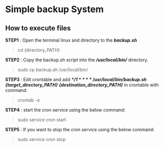 # Simple backup System
## How to execute files
__STEP1__ :  Open the terminal linux and directory to the ___backup.sh___
>  cd {directory_PATH}

__STEP2__ : Copy the backup.sh script into the ___/usr/local/bin/___ directory.
> sudo cp backup.sh /usr/local/bin/

__STEP3__ : Edit crontable and add ___*/1 * * * * /usr/local/bin/backup.sh {target_directory_PATH} {destination_directory_PATH}___ in crontable with command:
> crontab -e

__STEP4__ : start the cron service using the below command:
> sudo service cron start

__STEP5__ : If you want to stop the cron service using the below command:
> sudo service cron stop
